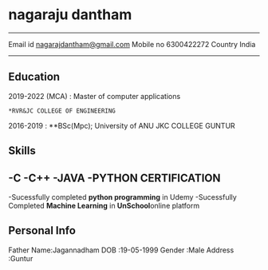 nagaraju dantham
============

-------------------     ----------------------------
Email id                        nagarajdantham@gmail.com
Mobile no                      6300422272
Country                          India
-------------------     ----------------------------

Education
---------

2019-2022 (MCA)
:  Master of computer applications

    *RVR&JC COLLEGE OF ENGINEERING

2016-2019
:   **BSc(Mpc); University of ANU
JKC COLLEGE GUNTUR

Skills
--------------------

-C
-C++
-JAVA
-PYTHON
 CERTIFICATION
----------------------------------------
-Sucessfully completed  **python programming** in Udemy
-Sucessfully Completed  **Machine Learning** in **UnSchool**online platform


Personal Info
----------------------------------------
Father Name:Jagannadham
DOB        :19-05-1999
Gender     :Male
Address    :Guntur



